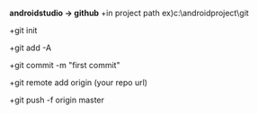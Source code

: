 **androidstudio -> github**
+in project path ex)c:\androidproject\git 

+git init

+git add -A

+git commit -m "first commit"

+git remote add origin (your repo url)

+git push -f origin master

